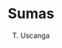 ---
title: "Sumas"
year: 2018
thumbnail: "assets/img/Logo-ommags.png"
topic: "Teoría de Números"
file: "assets/pdf/Material/Sumas.pdf"
author: "T. Uscanga"
level: "Básico"
alttext: "¿Tú sí sabes sumar? Yo no."
---